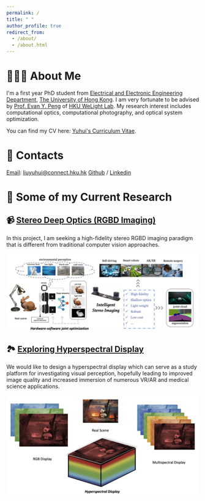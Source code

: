 ```yaml
---
permalink: /
title: " "
author_profile: true
redirect_from: 
  - /about/
  - /about.html
---
```


# 👩🏻‍💼 About Me
I'm a first year PhD student from [Electrical and Electronic Engineering Department](https://www.eee.hku.hk/), [The University of Hong Kong](https://www.hku.hk/). I am very fortunate to be advised by [Prof. Evan Y. Peng](https://www.eee.hku.hk/~evanpeng/) of [HKU WeLight Lab](https://hku.welight.fun/). My research interest includes computational optics, computational photography, and optical system optimization.

You can find my CV here: [Yuhui's Curriculum Vitae](../assets/resume.pdf).

# 📮 Contacts
[Email](liuyuhui@connect.hku.hk): liuyuhui@connect.hku.hk
[Github](https://github.com/LorenaLyu) / [Linkedin](https://www.linkedin.com/in/yuhui-lyu-lorena/)

# 📔 Some of my Current Research

## 📹 [Stereo Deep Optics (RGBD Imaging)](https://lorenalyu.github.io//portfolio/portfolio-1/)

In this project, I am seeking a high-fidelity stereo RGBD imaging paradigm that is different from traditional computer vision approaches.

<img src='/images/stereo.png'>


## 🏞️ [Exploring Hyperspectral Display](https://lorenalyu.github.io//portfolio/portfolio-2/)

We would like to design a hyperspectral display which can serve as a study platform for investigating visual perception, hopefully leading to improved image quality and increased immersion of numerous VR/AR and medical science applications. 

<img src='/images/hyper.png'>
